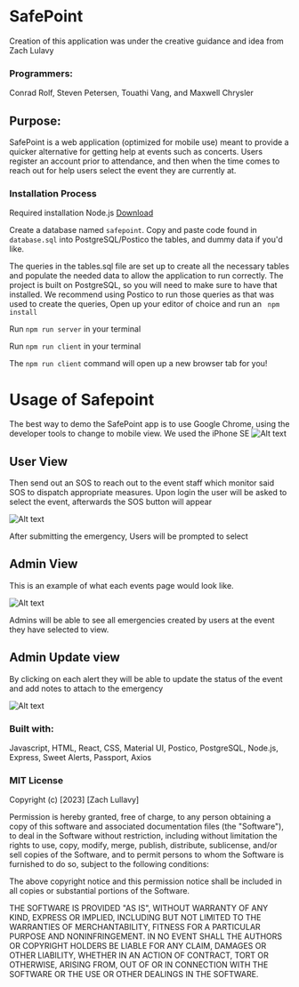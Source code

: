 # SafePoint


Creation of this application was under the creative guidance and idea from Zach Lulavy
### Programmers:
Conrad Rolf,
Steven Petersen,
Touathi Vang, and
Maxwell Chrysler




## Purpose:


SafePoint is a web application (optimized for mobile use) meant to provide a quicker alternative for getting help at events such as concerts. Users register an account prior to attendance, and then when the time comes to reach out for help users select the event they are currently at.


### Installation Process


Required installation 
Node.js [Download](https://nodejs.org/en/download)


Create a database named `safepoint`.
Copy and paste code found in `database.sql` into PostgreSQL/Postico the tables, and dummy data if you'd like.


The queries in the tables.sql file are set up to create all the necessary tables and populate the needed data to allow the application to run correctly. The project is built on PostgreSQL, so you will need to make sure to have that installed. We recommend using Postico to run those queries as that was used to create the queries,
Open up your editor of choice and run an ` npm install`


Run `npm run server` in your terminal


Run `npm run client` in your terminal


The `npm run client` command will open up a new browser tab for you!




# Usage of Safepoint


The best way to demo the SafePoint app is to use Google Chrome, using the developer tools to change to mobile view. We used the iPhone SE ![Alt text](<./documentation/Screenshot 2023-08-10 at 10.27.22 AM.png>)


## User View
Then send out an SOS to reach out to the event staff which monitor said SOS to dispatch appropriate measures.
Upon login the user will be asked to select the event, afterwards the SOS button will appear


![Alt text](<./documentation/Screenshot 2023-08-10 at 10.13.06 AM.png>)


After submitting the emergency, Users will be prompted to select


## Admin View
This is an example of what each events page would look like.


![Alt text](<./documentation/Screenshot 2023-08-10 at 10.16.11 AM.png>)




Admins will be able to see all emergencies created by users at the event they have selected to view.




## Admin Update view
By clicking on each alert they will be able to update the status of the event and add notes to attach to the emergency


![Alt text](<./documentation/Screenshot 2023-08-10 at 9.32.35 AM.png>)




### Built with:


Javascript, HTML, React, CSS, Material UI, Postico, PostgreSQL, Node.js, Express, Sweet Alerts, Passport, Axios


### MIT License




Copyright (c) [2023] [Zach Lullavy]


Permission is hereby granted, free of charge, to any person obtaining a copy
of this software and associated documentation files (the "Software"), to deal
in the Software without restriction, including without limitation the rights
to use, copy, modify, merge, publish, distribute, sublicense, and/or sell
copies of the Software, and to permit persons to whom the Software is
furnished to do so, subject to the following conditions:


The above copyright notice and this permission notice shall be included in all
copies or substantial portions of the Software.


THE SOFTWARE IS PROVIDED "AS IS", WITHOUT WARRANTY OF ANY KIND, EXPRESS OR
IMPLIED, INCLUDING BUT NOT LIMITED TO THE WARRANTIES OF MERCHANTABILITY,
FITNESS FOR A PARTICULAR PURPOSE AND NONINFRINGEMENT. IN NO EVENT SHALL THE
AUTHORS OR COPYRIGHT HOLDERS BE LIABLE FOR ANY CLAIM, DAMAGES OR OTHER
LIABILITY, WHETHER IN AN ACTION OF CONTRACT, TORT OR OTHERWISE, ARISING FROM,
OUT OF OR IN CONNECTION WITH THE SOFTWARE OR THE USE OR OTHER DEALINGS IN THE
SOFTWARE.









